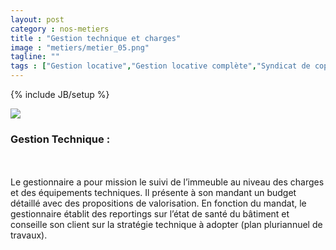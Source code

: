 ```yaml
---
layout: post
category : nos-metiers
title : "Gestion technique et charges"
image : "metiers/metier_05.png"
tagline: ""
tags : ["Gestion locative","Gestion locative complète","Syndicat de copropriété","Gestion d'entrepôts"]
---
```

{% include JB/setup %}
<div class="row">
    <div class="col-md-12 col-lg-12">
      <div class="thumbnail">
        <img src="{{ ASSET_PATH }}/metiers/img/gestion_technique.jpg" class="img-responsive">
      </div>
    </div>
    <div class="col-md-12 col-lg-12 text-center">
    <p>
      <h3>Gestion Technique : </h3><br /><br />
    Le gestionnaire a pour mission le suivi de l’immeuble au niveau des charges et des équipements techniques. Il présente à son mandant un budget détaillé avec des propositions de valorisation. En fonction du mandat, le gestionnaire établit des reportings sur l’état de santé du bâtiment et conseille son client sur la stratégie technique à adopter (plan pluriannuel de travaux).
    </p>
</div>
